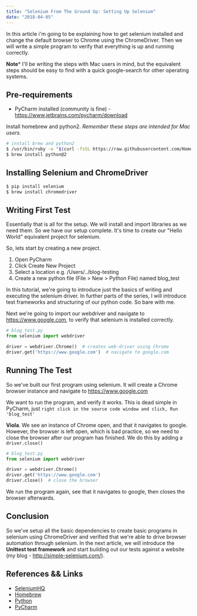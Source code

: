 ```yaml
---
title: "Selenium From The Ground Up: Setting Up Selenium"
date: "2018-04-05"
---
```


In this article i'm going to be explaining how to get selenium installed and change the default browser to Chrome using the ChromeDriver. Then we will write a simple program to verify that everything is up and running correctly. 
<!-- end -->

**Note*** I'll be writing the steps with Mac users in mind, but the equivalent steps should be easy to find with a quick google-search for other operating systems.

## Pre-requirements
* PyCharm installed (community is fine) - https://www.jetbrains.com/pycharm/download

Install homebrew and python2. *Remember these steps are intended for Mac users.*
```bash 
# install brew and python2
$ /usr/bin/ruby -e "$(curl -fsSL https://raw.githubusercontent.com/Homebrew/install/master/install)"
$ brew install python@2
```

## Installing Selenium and ChromeDriver
```bash
$ pip install selenium
$ brew install chromedriver
```

## Writing First Test
Essentially that is all for the setup. We will install and import libraries as we need them. So we have our setup complete. It's time to create our "Hello World" equivalent project for selenium.

So, lets start by creating a new project.
1. Open PyCharm
2. Click Create New Project
3. Select a location e.g. /Users/../blog-testing
4. Create a new python file (File > New > Python File) named blog_test

In this tutorial, we're going to introduce just the basics of writing and executing the selenium driver. In further parts of the series, I will introduce test frameworks and structuring of our python code. So bare with me.

Next we're going to import our webdriver and navigate to https://www.google.com, to verify that selenium is installed correctly.

```python
# blog_test.py
from selenium import webdriver

driver = webdriver.Chrome()  # creates web-driver using Chrome
driver.get('https://www.google.com')  # navigate to google.com

```

## Running The Test

So we've built our first program using selenium. It will create a Chrome browser instance and navigate to https://www.google.com

We want to run the program, and verify it works. This is dead simple in PyCharm, just `right click in the source code window and click, Run 'blog_test'`

**Viola**. We see an instance of Chrome open, and that it navigates to google. However, the browser is left open, which is bad practice, so we need to close the browser after our program has finished. We do this by adding a `driver.close()`

```python
# blog_test.py
from selenium import webdriver

driver = webdriver.Chrome()
driver.get('https://www.google.com')
driver.close()  # close the browser
```

We run the program again, see that it navigates to google, then closes the browser afterwards.

## Conclusion

So we've setup all the basic dependencies to create basic programs in selenium using ChromeDriver and verified that we're able to drive browser automation through selenium. In the next article, we will introduce the **Unittest test framework** and start building out our tests against a website (my blog - http://simple-selenium.com/).

## References && Links

* [SeleniumHQ](https://www.seleniumhq.org/)
* [Homebrew](https://brew.sh/)
* [Python](https://www.python.org/)
* [PyCharm](https://www.jetbrains.com/pycharm/download)